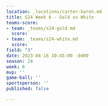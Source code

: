 ```yaml
---
location: _locations/carter-baron.md
title: S24 Week 6 - Gold vs White
teams-score:
- team: _teams/s24-gold.md
  score: 
- team: _teams/s24-white.md
  score: 
field: "3"
date: 2023-04-16 10:45:00 -0400
season: 24
week: 6
mvp: ''
game-ball: ''
sportsperson: ''
published: false

---
```


